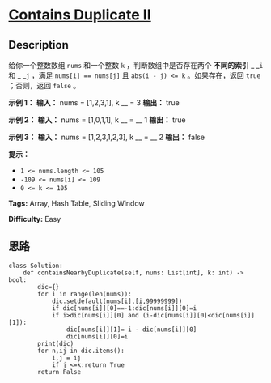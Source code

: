 # [Contains Duplicate II][title]

## Description

给你一个整数数组 `nums` 和一个整数 `k` ，判断数组中是否存在两个 **不同的索引** _ _`i` 和 _ _`j` ，满足 `nums[i]
== nums[j]` 且 `abs(i - j) <= k` 。如果存在，返回 `true` ；否则，返回 `false` 。



**示例  1：**
            **输入：** nums = [1,2,3,1], k __ = 3    **输出：** true

**示例 2：**
            **输入：** nums = [1,0,1,1], k __ = __ 1    **输出：** true

**示例 3：**
            **输入：** nums = [1,2,3,1,2,3], k __ = __ 2    **输出：** false





**提示：**

  * `1 <= nums.length <= 105`
  * `-109 <= nums[i] <= 109`
  * `0 <= k <= 105`


**Tags:** Array, Hash Table, Sliding Window

**Difficulty:** Easy

## 思路

``` python3
class Solution:
    def containsNearbyDuplicate(self, nums: List[int], k: int) -> bool:
        dic={}
        for i in range(len(nums)):
            dic.setdefault(nums[i],[i,99999999])
            if dic[nums[i]][0]==-1:dic[nums[i]][0]=i
            if i>dic[nums[i]][0] and (i-dic[nums[i]][0]<dic[nums[i]][1]):
                dic[nums[i]][1]= i - dic[nums[i]][0]
                dic[nums[i]][0]=i
        print(dic)
        for n,ij in dic.items():
            i,j = ij
            if j <=k:return True
        return False

```

[title]: https://leetcode-cn.com/problems/contains-duplicate-ii
